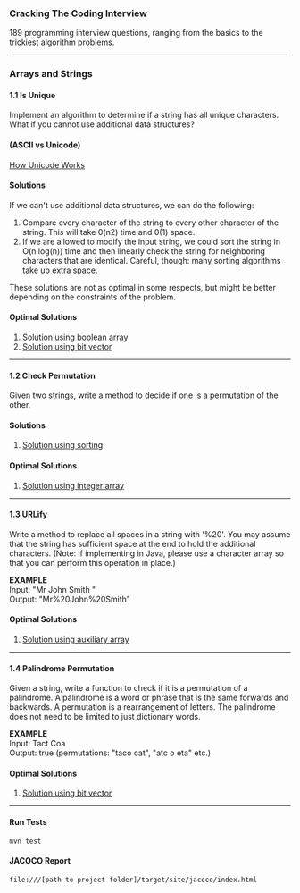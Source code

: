 ### Cracking The Coding Interview
189 programming interview questions, ranging from the basics to the trickiest algorithm problems.

---

### Arrays and Strings


#### 1.1 Is Unique

Implement an algorithm to determine if a string has all unique characters. What if you cannot use additional data structures?

#### (ASCII vs Unicode)
[How Unicode Works](https://deliciousbrains.com/how-unicode-works)

#### Solutions
If we can't use additional data structures, we can do the following:
1. Compare every character of the string to every other character of the string. This will take 0(n2) time and 0(1) space.
2. If we are allowed to modify the input string, we could sort the string in O(n log(n)) time and then linearly check the string for neighboring characters that are identical. Careful, though: many sorting algorithms take up extra space.

These solutions are not as optimal in some respects, but might be better depending on the constraints of the problem.

#### Optimal Solutions

1. [Solution using boolean array](src/main/java/com/crackingthecodinginterview/questions/chapter1/question1/Solution1.java)
2. [Solution using bit vector](src/main/java/com/crackingthecodinginterview/questions/chapter1/question1/Solution2.java)

---

#### 1.2 Check Permutation

Given two strings, write a method to decide if one is a permutation of the other.

#### Solutions

1. [Solution using sorting](src/main/java/com/crackingthecodinginterview/questions/chapter1/question2/Solution1.java)

#### Optimal Solutions

1. [Solution using integer array](src/main/java/com/crackingthecodinginterview/questions/chapter1/question2/Solution2.java)

---

#### 1.3 URLify

Write a method to replace all spaces in a string with '%20'. You may assume that the string has sufficient space at the end to hold the additional characters. (Note: if implementing in Java, please use a character array so that you can perform this operation in place.)

**EXAMPLE** <br>
Input: "Mr John Smith " <br>
Output: "Mr%20John%20Smith"

#### Optimal Solutions

1. [Solution using auxiliary array](src/main/java/com/crackingthecodinginterview/questions/chapter1/question3/Solution.java)

---

#### 1.4 Palindrome Permutation

Given a string, write a function to check if it is a permutation of a palindrome. A palindrome is a word or phrase that is the same forwards and backwards. A permutation is a rearrangement of letters. The palindrome does not need to be limited to just dictionary words.

**EXAMPLE** <br>
Input: Tact Coa <br>
Output: true (permutations: "taco cat", "atc o eta" etc.)

#### Optimal Solutions

1. [Solution using bit vector](src/main/java/com/crackingthecodinginterview/questions/chapter1/question4/Solution.java)

---

#### Run Tests

```text
mvn test
```

#### JACOCO Report
```text
file:///[path to project folder]/target/site/jacoco/index.html
```